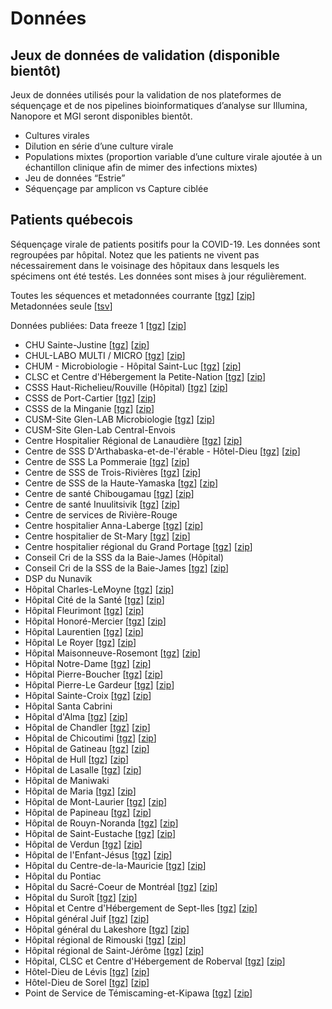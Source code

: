 
# Données

## Jeux de données de validation (disponible bientôt)

Jeux de données utilisés pour la validation de nos plateformes de séquençage et de nos pipelines bioinformatiques d’analyse sur Illumina, Nanopore et MGI seront disponibles bientôt.

<ul>
<li>Cultures virales</li>
<li>Dilution en série d’une culture virale</li>
<li>Populations mixtes (proportion variable d’une culture virale ajoutée à un échantillon clinique afin de mimer des infections mixtes) </li>
<li>Jeu de données “Estrie”</li>
<li>Séquençage par amplicon vs Capture ciblée
</ul>

## Patients québecois
Séquençage virale de patients positifs pour la COVID-19. Les données sont regroupées par hôpital. Notez que les patients ne vivent pas nécessairement dans le voisinage des hôpitaux dans lesquels les spécimens ont été testés. Les données sont mises à jour régulièrement.

Toutes les séquences et metadonnées courrante  [<a name="tgz" href="https://covseq.ca/data/all_fasta_and_meta.tgz">tgz</a>]  [<a name="zip" href="https://covseq.ca/data/all_fasta_and_meta.zip">zip</a>]  
Metadonnées seule [<a name="meta" href="https://covseq.ca/data/lspq_metadata.tsv">tsv</a>]

Données publiées:
Data freeze 1 [<a name="freeze1" href="https://covseq.ca/data/releases/data_freeze1.tgz">tgz</a>] [<a name="freeze1" href="https://covseq.ca/data/releases/data_freeze1.zip">zip</a>]





- CHU Sainte-Justine [<a name="tgz" href="https://covseq.ca/data/chu_sainte-justine/chu_sainte-justine_fasta.tgz">tgz</a>]  [<a name="zip" href="https://covseq.ca/data/chu_sainte-justine/chu_sainte-justine_fasta.zip">zip</a>]
- CHUL-LABO MULTI / MICRO [<a name="tgz" href="https://covseq.ca/data/chul-labo_multi___micro/chul-labo_multi___micro_fasta.tgz">tgz</a>]  [<a name="zip" href="https://covseq.ca/data/chul-labo_multi___micro/chul-labo_multi___micro_fasta.zip">zip</a>]
- CHUM - Microbiologie - Hôpital Saint-Luc [<a name="tgz" href="https://covseq.ca/data/chum_-_microbiologie_/chum_-_microbiologie__fasta.tgz">tgz</a>]  [<a name="zip" href="https://covseq.ca/data/chum_-_microbiologie_/chum_-_microbiologie__fasta.zip">zip</a>]
- CLSC et Centre d'Hébergement la Petite-Nation [<a name="tgz" href="https://covseq.ca/data/clsc_et_centre_d_hebergement_la_petite-nation/clsc_et_centre_d_hebergement_la_petite-nation_fasta.tgz">tgz</a>]  [<a name="zip" href="https://covseq.ca/data/clsc_et_centre_d_hebergement_la_petite-nation/clsc_et_centre_d_hebergement_la_petite-nation_fasta.zip">zip</a>]
- CSSS Haut-Richelieu/Rouville (Hôpital) [<a name="tgz" href="https://covseq.ca/data/csss_haut-richelieu_rouville/csss_haut-richelieu_rouville_fasta.tgz">tgz</a>]  [<a name="zip" href="https://covseq.ca/data/csss_haut-richelieu_rouville/csss_haut-richelieu_rouville_fasta.zip">zip</a>]
- CSSS de Port-Cartier [<a name="tgz" href="https://covseq.ca/data/csss_de_port-cartier/csss_de_port-cartier_fasta.tgz">tgz</a>]  [<a name="zip" href="https://covseq.ca/data/csss_de_port-cartier/csss_de_port-cartier_fasta.zip">zip</a>]
- CSSS de la Minganie [<a name="tgz" href="https://covseq.ca/data/csss_de_la_minganie/csss_de_la_minganie_fasta.tgz">tgz</a>]  [<a name="zip" href="https://covseq.ca/data/csss_de_la_minganie/csss_de_la_minganie_fasta.zip">zip</a>]
- CUSM-Site Glen-LAB Microbiologie [<a name="tgz" href="https://covseq.ca/data/cusm-site_glen-lab_microbiologie/cusm-site_glen-lab_microbiologie_fasta.tgz">tgz</a>]  [<a name="zip" href="https://covseq.ca/data/cusm-site_glen-lab_microbiologie/cusm-site_glen-lab_microbiologie_fasta.zip">zip</a>]
- CUSM-Site Glen-Lab Central-Envois
- Centre Hospitalier Régional de Lanaudière [<a name="tgz" href="https://covseq.ca/data/centre_hospitalier_regional_de_lanaudiere/centre_hospitalier_regional_de_lanaudiere_fasta.tgz">tgz</a>]  [<a name="zip" href="https://covseq.ca/data/centre_hospitalier_regional_de_lanaudiere/centre_hospitalier_regional_de_lanaudiere_fasta.zip">zip</a>]
- Centre de SSS D'Arthabaska-et-de-l'érable - Hôtel-Dieu [<a name="tgz" href="https://covseq.ca/data/centre_de_sss_d_arthabaska-et-de-l_erable_-_hotel-dieu/centre_de_sss_d_arthabaska-et-de-l_erable_-_hotel-dieu_fasta.tgz">tgz</a>]  [<a name="zip" href="https://covseq.ca/data/centre_de_sss_d_arthabaska-et-de-l_erable_-_hotel-dieu/centre_de_sss_d_arthabaska-et-de-l_erable_-_hotel-dieu_fasta.zip">zip</a>]
- Centre de SSS La Pommeraie [<a name="tgz" href="https://covseq.ca/data/centre_de_sss_la_pommeraie/centre_de_sss_la_pommeraie_fasta.tgz">tgz</a>]  [<a name="zip" href="https://covseq.ca/data/centre_de_sss_la_pommeraie/centre_de_sss_la_pommeraie_fasta.zip">zip</a>]
- Centre de SSS de Trois-Rivières [<a name="tgz" href="https://covseq.ca/data/centre_de_sss_de_trois-rivieres/centre_de_sss_de_trois-rivieres_fasta.tgz">tgz</a>]  [<a name="zip" href="https://covseq.ca/data/centre_de_sss_de_trois-rivieres/centre_de_sss_de_trois-rivieres_fasta.zip">zip</a>]
- Centre de SSS de la Haute-Yamaska [<a name="tgz" href="https://covseq.ca/data/centre_de_sss_de_la_haute-yamaska/centre_de_sss_de_la_haute-yamaska_fasta.tgz">tgz</a>]  [<a name="zip" href="https://covseq.ca/data/centre_de_sss_de_la_haute-yamaska/centre_de_sss_de_la_haute-yamaska_fasta.zip">zip</a>]
- Centre de santé Chibougamau [<a name="tgz" href="https://covseq.ca/data/centre_de_sante_chibougamau/centre_de_sante_chibougamau_fasta.tgz">tgz</a>]  [<a name="zip" href="https://covseq.ca/data/centre_de_sante_chibougamau/centre_de_sante_chibougamau_fasta.zip">zip</a>]
- Centre de santé Inuulitsivik [<a name="tgz" href="https://covseq.ca/data/centre_de_sante_inuulitsivik/centre_de_sante_inuulitsivik_fasta.tgz">tgz</a>]  [<a name="zip" href="https://covseq.ca/data/centre_de_sante_inuulitsivik/centre_de_sante_inuulitsivik_fasta.zip">zip</a>]
- Centre de services de Rivière-Rouge
- Centre hospitalier Anna-Laberge [<a name="tgz" href="https://covseq.ca/data/centre_hospitalier_anna-laberge/centre_hospitalier_anna-laberge_fasta.tgz">tgz</a>]  [<a name="zip" href="https://covseq.ca/data/centre_hospitalier_anna-laberge/centre_hospitalier_anna-laberge_fasta.zip">zip</a>]
- Centre hospitalier de St-Mary [<a name="tgz" href="https://covseq.ca/data/centre_hospitalier_de_st-mary/centre_hospitalier_de_st-mary_fasta.tgz">tgz</a>]  [<a name="zip" href="https://covseq.ca/data/centre_hospitalier_de_st-mary/centre_hospitalier_de_st-mary_fasta.zip">zip</a>]
- Centre hospitalier régional du Grand Portage [<a name="tgz" href="https://covseq.ca/data/centre_hospitalier_regional_du_grand_portage/centre_hospitalier_regional_du_grand_portage_fasta.tgz">tgz</a>]  [<a name="zip" href="https://covseq.ca/data/centre_hospitalier_regional_du_grand_portage/centre_hospitalier_regional_du_grand_portage_fasta.zip">zip</a>]
- Conseil Cri de la SSS da la Baie-James (Hôpital)
- Conseil Cri de la SSS de la Baie-James [<a name="tgz" href="https://covseq.ca/data/conseil_cri_de_la_sss_de_la_baie-james/conseil_cri_de_la_sss_de_la_baie-james_fasta.tgz">tgz</a>]  [<a name="zip" href="https://covseq.ca/data/conseil_cri_de_la_sss_de_la_baie-james/conseil_cri_de_la_sss_de_la_baie-james_fasta.zip">zip</a>]
- DSP du Nunavik
- Hôpital Charles-LeMoyne [<a name="tgz" href="https://covseq.ca/data/hopital_charles-lemoyne/hopital_charles-lemoyne_fasta.tgz">tgz</a>]  [<a name="zip" href="https://covseq.ca/data/hopital_charles-lemoyne/hopital_charles-lemoyne_fasta.zip">zip</a>]
- Hôpital Cité de la Santé [<a name="tgz" href="https://covseq.ca/data/hopital_cite_de_la_sante/hopital_cite_de_la_sante_fasta.tgz">tgz</a>]  [<a name="zip" href="https://covseq.ca/data/hopital_cite_de_la_sante/hopital_cite_de_la_sante_fasta.zip">zip</a>]
- Hôpital Fleurimont [<a name="tgz" href="https://covseq.ca/data/hopital_fleurimont/hopital_fleurimont_fasta.tgz">tgz</a>]  [<a name="zip" href="https://covseq.ca/data/hopital_fleurimont/hopital_fleurimont_fasta.zip">zip</a>]
- Hôpital Honoré-Mercier [<a name="tgz" href="https://covseq.ca/data/hopital_honore-mercier/hopital_honore-mercier_fasta.tgz">tgz</a>]  [<a name="zip" href="https://covseq.ca/data/hopital_honore-mercier/hopital_honore-mercier_fasta.zip">zip</a>]
- Hôpital Laurentien [<a name="tgz" href="https://covseq.ca/data/hopital_laurentien/hopital_laurentien_fasta.tgz">tgz</a>]  [<a name="zip" href="https://covseq.ca/data/hopital_laurentien/hopital_laurentien_fasta.zip">zip</a>]
- Hôpital Le Royer [<a name="tgz" href="https://covseq.ca/data/hopital_le_royer/hopital_le_royer_fasta.tgz">tgz</a>]  [<a name="zip" href="https://covseq.ca/data/hopital_le_royer/hopital_le_royer_fasta.zip">zip</a>]
- Hôpital Maisonneuve-Rosemont [<a name="tgz" href="https://covseq.ca/data/hopital_maisonneuve-rosemont/hopital_maisonneuve-rosemont_fasta.tgz">tgz</a>]  [<a name="zip" href="https://covseq.ca/data/hopital_maisonneuve-rosemont/hopital_maisonneuve-rosemont_fasta.zip">zip</a>]
- Hôpital Notre-Dame [<a name="tgz" href="https://covseq.ca/data/hopital_notre-dame/hopital_notre-dame_fasta.tgz">tgz</a>]  [<a name="zip" href="https://covseq.ca/data/hopital_notre-dame/hopital_notre-dame_fasta.zip">zip</a>]
- Hôpital Pierre-Boucher [<a name="tgz" href="https://covseq.ca/data/hopital_pierre-boucher/hopital_pierre-boucher_fasta.tgz">tgz</a>]  [<a name="zip" href="https://covseq.ca/data/hopital_pierre-boucher/hopital_pierre-boucher_fasta.zip">zip</a>]
- Hôpital Pierre-Le Gardeur [<a name="tgz" href="https://covseq.ca/data/hopital_pierre-le_gardeur/hopital_pierre-le_gardeur_fasta.tgz">tgz</a>]  [<a name="zip" href="https://covseq.ca/data/hopital_pierre-le_gardeur/hopital_pierre-le_gardeur_fasta.zip">zip</a>]
- Hôpital Sainte-Croix [<a name="tgz" href="https://covseq.ca/data/hopital_sainte-croix/hopital_sainte-croix_fasta.tgz">tgz</a>]  [<a name="zip" href="https://covseq.ca/data/hopital_sainte-croix/hopital_sainte-croix_fasta.zip">zip</a>]
- Hôpital Santa Cabrini
- Hôpital d'Alma [<a name="tgz" href="https://covseq.ca/data/hopital_d_alma/hopital_d_alma_fasta.tgz">tgz</a>]  [<a name="zip" href="https://covseq.ca/data/hopital_d_alma/hopital_d_alma_fasta.zip">zip</a>]
- Hôpital de Chandler [<a name="tgz" href="https://covseq.ca/data/hopital_de_chandler/hopital_de_chandler_fasta.tgz">tgz</a>]  [<a name="zip" href="https://covseq.ca/data/hopital_de_chandler/hopital_de_chandler_fasta.zip">zip</a>]
- Hôpital de Chicoutimi [<a name="tgz" href="https://covseq.ca/data/hopital_de_chicoutimi/hopital_de_chicoutimi_fasta.tgz">tgz</a>]  [<a name="zip" href="https://covseq.ca/data/hopital_de_chicoutimi/hopital_de_chicoutimi_fasta.zip">zip</a>]
- Hôpital de Gatineau [<a name="tgz" href="https://covseq.ca/data/hopital_de_gatineau/hopital_de_gatineau_fasta.tgz">tgz</a>]  [<a name="zip" href="https://covseq.ca/data/hopital_de_gatineau/hopital_de_gatineau_fasta.zip">zip</a>]
- Hôpital de Hull [<a name="tgz" href="https://covseq.ca/data/hopital_de_hull/hopital_de_hull_fasta.tgz">tgz</a>]  [<a name="zip" href="https://covseq.ca/data/hopital_de_hull/hopital_de_hull_fasta.zip">zip</a>]
- Hôpital de Lasalle [<a name="tgz" href="https://covseq.ca/data/hopital_de_lasalle/hopital_de_lasalle_fasta.tgz">tgz</a>]  [<a name="zip" href="https://covseq.ca/data/hopital_de_lasalle/hopital_de_lasalle_fasta.zip">zip</a>]
- Hôpital de Maniwaki
- Hôpital de Maria [<a name="tgz" href="https://covseq.ca/data/hopital_de_maria/hopital_de_maria_fasta.tgz">tgz</a>]  [<a name="zip" href="https://covseq.ca/data/hopital_de_maria/hopital_de_maria_fasta.zip">zip</a>]
- Hôpital de Mont-Laurier [<a name="tgz" href="https://covseq.ca/data/hopital_de_mont-laurier/hopital_de_mont-laurier_fasta.tgz">tgz</a>]  [<a name="zip" href="https://covseq.ca/data/hopital_de_mont-laurier/hopital_de_mont-laurier_fasta.zip">zip</a>]
- Hôpital de Papineau [<a name="tgz" href="https://covseq.ca/data/hopital_de_papineau/hopital_de_papineau_fasta.tgz">tgz</a>]  [<a name="zip" href="https://covseq.ca/data/hopital_de_papineau/hopital_de_papineau_fasta.zip">zip</a>]
- Hôpital de Rouyn-Noranda [<a name="tgz" href="https://covseq.ca/data/hopital_de_rouyn-noranda/hopital_de_rouyn-noranda_fasta.tgz">tgz</a>]  [<a name="zip" href="https://covseq.ca/data/hopital_de_rouyn-noranda/hopital_de_rouyn-noranda_fasta.zip">zip</a>]
- Hôpital de Saint-Eustache [<a name="tgz" href="https://covseq.ca/data/hopital_de_saint-eustache/hopital_de_saint-eustache_fasta.tgz">tgz</a>]  [<a name="zip" href="https://covseq.ca/data/hopital_de_saint-eustache/hopital_de_saint-eustache_fasta.zip">zip</a>]
- Hôpital de Verdun [<a name="tgz" href="https://covseq.ca/data/hopital_de_verdun/hopital_de_verdun_fasta.tgz">tgz</a>]  [<a name="zip" href="https://covseq.ca/data/hopital_de_verdun/hopital_de_verdun_fasta.zip">zip</a>]
- Hôpital de l'Enfant-Jésus [<a name="tgz" href="https://covseq.ca/data/hopital_de_l_enfant-jesus/hopital_de_l_enfant-jesus_fasta.tgz">tgz</a>]  [<a name="zip" href="https://covseq.ca/data/hopital_de_l_enfant-jesus/hopital_de_l_enfant-jesus_fasta.zip">zip</a>]
- Hôpital du Centre-de-la-Mauricie [<a name="tgz" href="https://covseq.ca/data/hopital_du_centre-de-la-mauricie/hopital_du_centre-de-la-mauricie_fasta.tgz">tgz</a>]  [<a name="zip" href="https://covseq.ca/data/hopital_du_centre-de-la-mauricie/hopital_du_centre-de-la-mauricie_fasta.zip">zip</a>]
- Hôpital du Pontiac
- Hôpital du Sacré-Coeur de Montréal [<a name="tgz" href="https://covseq.ca/data/hopital_du_sacre-coeur_de_montreal/hopital_du_sacre-coeur_de_montreal_fasta.tgz">tgz</a>]  [<a name="zip" href="https://covseq.ca/data/hopital_du_sacre-coeur_de_montreal/hopital_du_sacre-coeur_de_montreal_fasta.zip">zip</a>]
- Hôpital du Suroît [<a name="tgz" href="https://covseq.ca/data/hopital_du_suroit/hopital_du_suroit_fasta.tgz">tgz</a>]  [<a name="zip" href="https://covseq.ca/data/hopital_du_suroit/hopital_du_suroit_fasta.zip">zip</a>]
- Hôpital et Centre d'Hébergement de Sept-Iles [<a name="tgz" href="https://covseq.ca/data/hopital_et_centre_d_hebergement_de_sept-iles/hopital_et_centre_d_hebergement_de_sept-iles_fasta.tgz">tgz</a>]  [<a name="zip" href="https://covseq.ca/data/hopital_et_centre_d_hebergement_de_sept-iles/hopital_et_centre_d_hebergement_de_sept-iles_fasta.zip">zip</a>]
- Hôpital général Juif [<a name="tgz" href="https://covseq.ca/data/hopital_general_juif/hopital_general_juif_fasta.tgz">tgz</a>]  [<a name="zip" href="https://covseq.ca/data/hopital_general_juif/hopital_general_juif_fasta.zip">zip</a>]
- Hôpital général du Lakeshore [<a name="tgz" href="https://covseq.ca/data/hopital_general_du_lakeshore/hopital_general_du_lakeshore_fasta.tgz">tgz</a>]  [<a name="zip" href="https://covseq.ca/data/hopital_general_du_lakeshore/hopital_general_du_lakeshore_fasta.zip">zip</a>]
- Hôpital régional de Rimouski [<a name="tgz" href="https://covseq.ca/data/hopital_regional_de_rimouski/hopital_regional_de_rimouski_fasta.tgz">tgz</a>]  [<a name="zip" href="https://covseq.ca/data/hopital_regional_de_rimouski/hopital_regional_de_rimouski_fasta.zip">zip</a>]
- Hôpital régional de Saint-Jérôme [<a name="tgz" href="https://covseq.ca/data/hopital_regional_de_saint-jerome/hopital_regional_de_saint-jerome_fasta.tgz">tgz</a>]  [<a name="zip" href="https://covseq.ca/data/hopital_regional_de_saint-jerome/hopital_regional_de_saint-jerome_fasta.zip">zip</a>]
- Hôpital, CLSC et Centre d'Hébergement de Roberval [<a name="tgz" href="https://covseq.ca/data/hopital_clsc_et_centre_d_hebergement_de_roberval/hopital_clsc_et_centre_d_hebergement_de_roberval_fasta.tgz">tgz</a>]  [<a name="zip" href="https://covseq.ca/data/hopital_clsc_et_centre_d_hebergement_de_roberval/hopital_clsc_et_centre_d_hebergement_de_roberval_fasta.zip">zip</a>]
- Hôtel-Dieu de Lévis [<a name="tgz" href="https://covseq.ca/data/hotel-dieu_de_levis/hotel-dieu_de_levis_fasta.tgz">tgz</a>]  [<a name="zip" href="https://covseq.ca/data/hotel-dieu_de_levis/hotel-dieu_de_levis_fasta.zip">zip</a>]
- Hôtel-Dieu de Sorel [<a name="tgz" href="https://covseq.ca/data/hotel-dieu_de_sorel/hotel-dieu_de_sorel_fasta.tgz">tgz</a>]  [<a name="zip" href="https://covseq.ca/data/hotel-dieu_de_sorel/hotel-dieu_de_sorel_fasta.zip">zip</a>]
- Point de Service de Témiscaming-et-Kipawa [<a name="tgz" href="https://covseq.ca/data/point_de_service_de_temiscaming-et-kipawa/point_de_service_de_temiscaming-et-kipawa_fasta.tgz">tgz</a>]  [<a name="zip" href="https://covseq.ca/data/point_de_service_de_temiscaming-et-kipawa/point_de_service_de_temiscaming-et-kipawa_fasta.zip">zip</a>]
